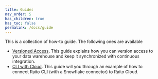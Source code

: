 ```yaml
---
title: Guides
nav_order: 5
has_children: true
has_toc: false
permalink: /docs/guide
---
```


This is a collection of how-to guide. The following ones are available
* [Versioned Access](/guide/access). This guide explains how you can version access to your data warehouse and keep it synchronized with continuous integration.
* [CLI with Cloud](/guide/run). This guide will you through an example of how to connect Raito CLI (with a Snowflake connector) to Raito Cloud. 